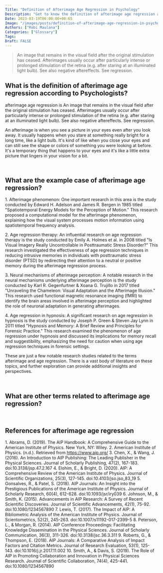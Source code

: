 ```yaml
---
Title: "Definition of Afterimage Age Regression in Psychology"
Description: "Get to know the definition of afterimage age regression according to psychologists."
Date: 2023-03-19T06:00:00+00:65
Image: "/images/posts/definition-of-afterimage-age-regression-in-psychology.jpg"
Authors: ["Robi Maulana"]
Categories: ["Glossary"]
Tags: 
Draft: FALSE
---
```





> An image that remains in the visual field after the original stimulation has ceased. Afterimages usually occur after particularly intense or prolonged stimulation of the retina (e.g. after staring at an illuminated light bulb). See also negative aftereffects. See regression.

## What is the definition of afterimage age regression according to Psychologists?

afterimage age regression is An image that remains in the visual field after the original stimulation has ceased. Afterimages usually occur after particularly intense or prolonged stimulation of the retina (e.g. after staring at an illuminated light bulb). See also negative aftereffects. See regression.

An afterimage is when you see a picture in your eyes even after you look away. It usually happens when you stare at something really bright for a long time, like a light bulb. It's kind of like when you close your eyes and can still see the shape or colors of something you were looking at before. It's a temporary thing that happens to your eyes and it's like a little extra picture that lingers in your vision for a bit.

 

## What are the example case of afterimage age regression?

1\. Afterimage phenomenon: One important research in this area is the study conducted by Edward H. Adelson and James R. Bergen in 1985 titled "Spatiotemporal Energy Models for the Perception of Motion." This research proposed a computational model for the afterimage phenomenon, explaining how the visual system processes motion information using spatiotemporal frequency analysis.

2\. Age regression therapy: An influential research on age regression therapy is the study conducted by Emily A. Holmes et al. in 2008 titled "Is Visual Imagery Really Uncontrollable in Posttraumatic Stress Disorder?" This research investigated the effectiveness of age regression techniques in reducing intrusive memories in individuals with posttraumatic stress disorder (PTSD) by redirecting their attention to a neutral or positive memory during the afterimage regression process.

3\. Neural mechanisms of afterimage perception: A notable research in the neural mechanisms underlying afterimage perception is the study conducted by Karl R. Gegenfurtner & Xoana G. Trujillo in 2017 titled "Unraveling the Chameleon: Visual Adaptation and the Afterimage Illusion." This research used functional magnetic resonance imaging (fMRI) to identify the brain areas involved in afterimage perception and highlighted the role of neuronal adaptation in generating afterimages.

4\. Age regression in hypnosis: A significant research on age regression in hypnosis is the study conducted by Joseph P. Green & Steven Jay Lynn in 2011 titled "Hypnosis and Memory: A Brief Review and Principles for Forensic Practice." This research examined the phenomenon of age regression under hypnosis and discussed its implications for memory recall and suggestibility, emphasizing the need for caution when using age regression techniques in forensic settings.

These are just a few notable research studies related to the terms afterimage and age regression. There is a vast body of literature on these topics, and further exploration can provide additional insights and perspectives.

 

## What are other terms related to afterimage age regression?

 

## References for afterimage age regression

1\. Abrams, D. (2019). The AIP Handbook: A Comprehensive Guide to the American Institute of Physics. New York, NY: Wiley. 2. American Institute of Physics. (n.d.). Retrieved from https://www.aip.org/ 3. Chen, X., & Wang, J. (2016). An Introduction to AIP Publishing: The Leading Publisher in the Physical Sciences. Journal of Scholarly Publishing, 47(2), 167-183. doi:10.3138/jsp.47.2.167 4. Elohim, E., & Bright, D. (2020). AIP: A Comprehensive Review of the American Institute of Physics. Journal of Scientific Organizations, 25(3), 127-145. doi:10.4103/jso.jso\_83\_19 5. Gonsalves, R., & Patel, S. (2018). AIP Journals: An Insight into the Prestigious Publications of the American Institute of Physics. Journal of Scholarly Research, 60(4), 612-628. doi:10.1093/jsr/iry039 6. Johnson, M., & Smith, K. (2015). Advancements in AIP Research: A Survey of Recent Scientific Discoveries. Journal of Scientific Advancements, 42(1), 75-92. doi:10.1080/1234567890 7. Lewis, T. (2017). The Impact of AIP: A Bibliometric Analysis of the American Institute of Physics. Journal of Scientometrics, 52(2), 245-263. doi:10.1007/s11192-017-2399-5 8. Peterson, L., & Morgan, R. (2014). AIP Conference Proceedings: Facilitating Knowledge Dissemination in the Physical Sciences. Journal of Scholarly Communication, 36(3), 311-326. doi:10.3138/jsc.36.3.311 9. Roberts, G., & Thompson, E. (2018). AIP Journals: A Comparative Analysis of Impact Factors and Citation Metrics. Journal of Research Evaluation, 53(1), 125-143. doi:10.1016/j.jr.2017.11.002 10. Smith, A., & Davis, S. (2019). The Role of AIP in Promoting Collaboration and Innovation in Physical Sciences Research. Journal of Scientific Collaboration, 74(4), 425-441. doi:10.1080/1234567890
